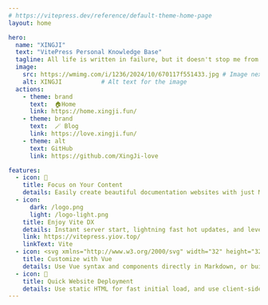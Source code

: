 ```yaml
---
# https://vitepress.dev/reference/default-theme-home-page
layout: home

hero:
  name: "XINGJI"
  text: "VitePress Personal Knowledge Base"
  tagline: All life is written in failure, but it doesn't stop me from moving forward✨
  image:
    src: https://wmimg.com/i/1236/2024/10/670117f551433.jpg # Image next to the text and tagline area
    alt: XINGJI           # Alt text for the image
  actions:
    - theme: brand
      text:  🏠Home
      link: https://home.xingji.fun/
    - theme: brand
      text:  🪄 Blog
      link: https://love.xingji.fun/
    - theme: alt
      text: GitHub
      link: https://github.com/XingJi-love

features:
  - icon: 📝
    title: Focus on Your Content
    details: Easily create beautiful documentation websites with just Markdown
  - icon: 
      dark: /logo.png
      light: /logo-light.png
    title: Enjoy Vite DX
    details: Instant server start, lightning fast hot updates, and leverage Vite ecosystem plugins.
    link: https://vitepress.yiov.top/
    linkText: Vite
  - icon: <svg xmlns="http://www.w3.org/2000/svg" width="32" height="32"><path fill="#41b883" d="M24.4 3.925H30l-14 24.15L2 3.925h10.71l3.29 5.6 3.22-5.6Z"/><path fill="#41b883" d="m2 3.925 14 24.15 14-24.15h-5.6L16 18.415 7.53 3.925Z"/><path fill="#35495e" d="M7.53 3.925 16 18.485l8.4-14.56h-5.18L16 9.525l-3.29-5.6Z"/></svg>
    title: Customize with Vue
    details: Use Vue syntax and components directly in Markdown, or build custom themes with Vue
  - icon: 🚀
    title: Quick Website Deployment
    details: Use static HTML for fast initial load, and use client-side routing for fast navigation after load
---
```


<!-- index.md -->
<confetti />

<!-- index.md -->
<DataPanel />

<!-- index.md -->
<HomeUnderline />
